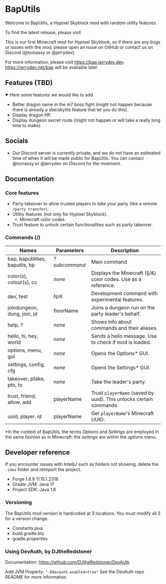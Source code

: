 # BapUtils

Welcome to BapUtils, a Hypixel Skyblock mod with random utility features.

To find the latest release, please visit

This is our first Minecraft mod for Hypixel Skyblock, so if there are any bugs or issues with the mod, please open an
issue on
GitHub or contact us on Discord (@tomassy or @jerrydev).

For more information, please visit <https://bap.jerrydev.dev>. <https://jerrydev.net/bap> will be available later.

## Features (TBD)

<details open>
  <summary>Here some features we would like to add</summary>

- Better dragon name in the m7 boss fight (might not happen because there is already a sbe/skytils feature that let you
  do this).
- Display dragon HP.
- Display dungeon secret route (might not happen or will take a really long time to make).

</details>

## Socials

- Our Discord server is currently private, and we do not have an estimated time of when it will be made public for
  BapUtils. You can contact @tomassy or @jerrydev on Discord for the moement.

## Documentation

### Core features

- Party takeover to allow trusted players to take your party (like a remote `/party transfer`).
- Utility features (not only for Hypixel Skyblock).
    - Minecraft color codes
- Trust feature to unlock certain functionalities such as party takeover.

### Commands (/)

| Names                           | Parameters    | Description                                                        |
|---------------------------------|---------------|--------------------------------------------------------------------|
| bap, baputilities, baputils, bp | *?subcommand* | Main command                                                       |
| color(s), colour(s), cc         | *none*        | Displays the Minecraft (§/&) color codes. Use as a reference.      |
| dev, test                       | *N/A*         | Development command with experimental features.                    |
| joindungeon, dung, join, jd     | floorName     | Joins a dungeon run on the party leader's behalf.                  |
| help, ?                         | *none*        | Shows info about commands and their aliases.                       |
| hello, hi, hey, world           | *none*        | Sends a hello message. Use to check if mod is loaded.              |
| options, menu, gui              | *none*        | Opens the Options* GUI.                                            |
| settings, config, cfg           | *none*        | Opens the Settings* GUI.                                           |
| takeover, ptake, pto, to        | *none*        | Take the leader's party.                                           |
| trust, friend, allow, add       | playerName    | Trust `playerName` (saved by uuid). This unlocks certain commands. |
| uuid, player, id                | playerName    | Get `playerName`'s Minecraft UUID.                                 |

*In the context of BapUtils, the terms *Options* and *Settings* are employed in the same fashion as in Minecraft: the
*settings* are within the *options* menu.

## Developer reference

If you encounter issues with IntelliJ such as folders not showing, delete the `.idea` folder and reimport the project.

- Forge 1.8.9 11.15.1.2318
- Gradle JVM: Java 17
- Project SDK: Java 1.8

### Versioning

The BapUtils mod version is hardcoded at 3 locations. You must modify all 3 for a version change.

- Constants.java
- build.gradle.kts
- gradle.properties

### Using DevAuth, by DJtheRedstoner

Documentation: <https://github.com/DJtheRedstoner/DevAuth>

Add JVM Property: `"-Ddevauth.enabled=true"`
See the DevAuth repo README for more information
